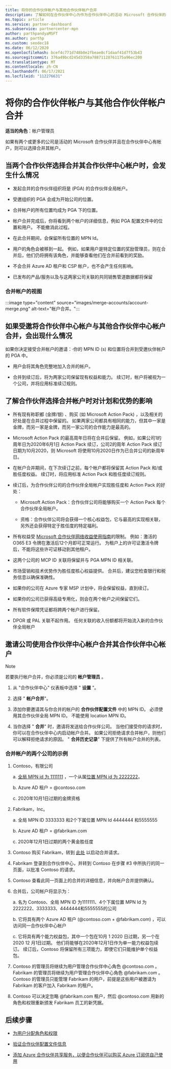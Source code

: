 ```yaml
---
title: 将你的合作伙伴帐户与其他合作伙伴帐户合并
description: 了解如何在合作伙伴中心为作为合作伙伴中心的活动 Microsoft 合作伙伴的公司合并合作伙伴帐户。
ms.topic: article
ms.service: partner-dashboard
ms.subservice: partnercenter-mpn
author: parthpandyaMSFT
ms.author: parthp
ms.custom: seodec18
ms.date: 06/12/2020
ms.openlocfilehash: bcef4c771d748b0e2fbeae8cf1daaf41d7f53b43
ms.sourcegitcommit: 376a49bcd245d3358a78871128761175a96ec200
ms.translationtype: MT
ms.contentlocale: zh-CN
ms.lasthandoff: 06/17/2021
ms.locfileid: "112276631"
---
```

# <a name="merge-your-partner-account-with-another-partner-account"></a>将你的合作伙伴帐户与其他合作伙伴帐户合并

**适当的角色**：帐户管理员

如果有两个或更多的公司是活动的 Microsoft 合作伙伴并且在合作伙伴中心有帐户，则可以选择合并其帐户。

## <a name="what-happens-when-two-partners-elect-to-merge-their-partner-center-accounts"></a>当两个合作伙伴选择合并其合作伙伴中心帐户时，会发生什么情况

- 发起合并的合作伙伴组织将是 (PGA) 的合作伙伴全局帐户。

- 受邀组织的 PGA 会成为开始公司的位置。

- 合并帐户的所有位置均成为 PGA 下的位置。

- 帐户合并完成后，你将看到两个帐户的详细信息，例如 PGA 配置文件中的位置和用户。 不能撤消此过程。

- 在此合并期间，会保留所有位置的 MPN Id。

- 用户的角色会被移到一起。 例如，如果用户是特定位置的奖励管理员，则在合并后，他们仍将拥有该角色，并能够查看他们在合并前看到的奖励。

- 不会合并 Azure AD 租户和 CSP 帐户，也不会产生任何影响。

- 已发布的产品/服务以及与这两家公司关联的共同销售管道数据都将保留

### <a name="view-of-merged-accounts"></a>合并帐户的视图

:::image type="content" source="images/merge-accounts/account-merge.png" alt-text="帐户合并。":::

## <a name="what-to-expect-if-you-have-been-invited-to-merge-your-partner-center-account-with-another-partner-center-account"></a>如果受邀将合作伙伴中心帐户与其他合作伙伴中心帐户合并，会出现什么情况

如果你决定接受合并帐户的邀请：·你的 MPN ID (s) 和位置将合并到受邀伙伴帐户的 PGA 中。

- 用户会将其角色完整地加入合并的帐户。

- 合并到续订后，将为两家公司保留现有权益和能力。 续订时，帐户将被视为一个公司，并将应用标准续订规则。

## <a name="understand-the-impacts-to-programs-and-benefits-when-partners-elect-to-merge-accounts"></a>了解合作伙伴选择合并帐户时对计划和优势的影响

- 所有现有称职都 (金牌/银) 、购买 (如 Microsoft Action Pack) ，以及相关的好处是在合并过程中保留的。 如果两家公司都具有相同的能力，但其中一家是金牌，而另一家是金牌，而另一家公司的合作能力是最高的。 

- Microsoft Action Pack 的最高周年日将在合并后保留。 例如，如果公司1的周年日为2020年6月1日 Action Pack 续订，公司2的周年 Action Pack 续订日期为10月2020，则 Microsoft 将使用10月2020日作为已合并公司的新周年日。

- 在帐户合并期间，在下次续订之前，每个帐户都将保留其 Action Pack 和/或胜任度权益。 续订时，将应用标准 Action Pack 和胜任度续订规则。

- 续订后，为合作伙伴公司的合作伙伴全局帐户实现胜任度和 Action Pack 的好处：

  - Microsoft Action Pack：合作伙伴公司将能够购买一个 Action Pack 每个合作伙伴全局帐户。

  - 资格：合作伙伴公司将会获得一个核心权益包，它与最高的实现相关联，另外还会获得特定于胜任度的特定福利。

- 所有权益受 [Microsoft 合作伙伴网络收益使用指南](https://aka.ms/partner-benefits-use-guide)的限制。 例如：激活的 O365 E3 令牌在激活后12个月即可正常运行。 为租户上的许可证激活令牌后，不能将这些许可证移动到其他租户。

- 这两个公司的 MCP ID 关联将保留并与 PGA MPN ID 相关联。

- 市场营销和技术优势作为胜任度核心权益提供。 合并后，建议您检查银行和税务信息以确保准确性。

- 如果你的公司在 Azure 专家 MSP 计划中，将会保留权益，直到续订。

- 如果你的公司已获得高级专用化，则会在两个帐户之间保留它们。

- 所有软件保障凭证都将跨两个帐户进行保留。 

- DPOR 或 PAL 关联不起作用。 任何关联的收入份额都将开始流入新的合作伙伴全局帐户

## <a name="invite-a-company-to-merge-their-partner-center-account-with-your-partner-center-account"></a>邀请公司使用合作伙伴中心帐户合并其合作伙伴中心帐户

>[!Note]
>若要执行帐户合并，你必须是公司的 **帐户管理员** 。

1. 从 "合作伙伴中心" 仪表板中选择 " **设置** "。 

2. 选择 " **帐户合并**"。

3. 添加你要邀请其与你合并的帐户的 **合作伙伴配置文件** 中的 MPN ID。 必须使用其合作伙伴全局 MPN ID。 不能使用 location MPN ID。

4. 当你选择 " **合并**" 时，邀请将发送给合作伙伴公司。 当他们接受你的请求时，你可以在合作伙伴中心内启动帐户合并。 如果公司拒绝请求合并帐户，则他们可以解释拒绝请求的原因。 " **合并历史记录**" 下提供了所有帐户合并的列表。
 
### <a name="example-of-two-companies-merging-accounts"></a>合并帐户的两个公司的示例

1. Contoso，有限公司 

    a. [全局 MPN id 为 1111111](https://partner.microsoft.com/pcv/accountsettings/connectedpartnerprofile) ，一个从属[位置 MPN id 为 2222222](https://partner.microsoft.com/pcv/accountsettings/locationsprofile)。
  
    b. Azure AD 租户 = @contoso.com
 
    c. 2020年10月1日过期的金牌资格
2. Fabrikam，Inc。
 
    a.  全局 MPN ID 3333333 和2个下属位置 MPN Id 4444444 和5555555

    b.  Azure AD 租户 = @fabrikam.com

    c.  2020年12月1日过期的两个黄金胜任度
3.  Contoso 购买 Fabrikam，转到 [此处](https://partner.microsoft.com/dashboard/account/merger) 以启动合并请求。
4.  Fabrikam 登录到合作伙伴中心，并转到 Contoso 在步骤 #3 中所执行的同一页面，以批准 Contoso 的请求。
5.  Contoso 查看此同一页面上的合并的详细信息，并向帐户合并提供确认。
6.  合并后，公司帐户将显示为：

    a.  名为 Contoso、全局 MPN ID 为1111111、4个下属位置 MPN Id 为2222222、3333333、4444444和5555555的公司
    
    b.  它将具有两个 Azure AD 租户 (@contoso.com + @fabrikam.com) ，可以访问同一合作伙伴中心帐户
    
    c.  它将具有两个能力权益包，其中一个包在10月 1 2020 日过期，另一个在 2020 12 月1日过期。 他们将能够在2020年12月1日作为单一能力权益包续订。 续订后，Contoso 将保留所有三项能力，即使它们只能维护单个权益包。
    
7.  Contoso 的管理员将继续为用户管理合作伙伴中心角色 @contoso.com 。 Fabrikam 的管理员将继续为用户管理合作伙伴中心角色 @fabrikam.com 。 Contoso 的管理员只能管理 Fabrikam 的用户，前提是这些用户被邀请为 Fabrikam 的客户加入 Fabrikam 的租户。
8.  Contoso 可以决定忽略 @fabrikam.com 租户，然后 @contoso.com 用新的角色和权限重新颁发 Fabrikam 员工的新凭据。

## <a name="next-steps"></a>后续步骤

- [为用户分配角色和权限](permissions-overview.md)

- [验证合作伙伴配置文件信息](update-your-partner-profile.md)

- [添加 Azure 合作伙伴共享服务，以便合作伙伴可以购买 Azure 订阅供自己使用](shared-services.md)

